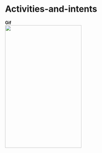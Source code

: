 # Activities-and-intents
<b>Gif</b>
<br />
<img src="homework/homework.png" width="250" height="400">
<br />
